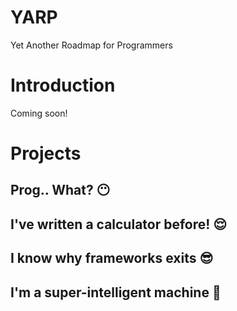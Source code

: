 # YARP
Yet Another Roadmap for Programmers

# Introduction
Coming soon!

# Projects

## Prog.. What? 😶

## I've written a calculator before! 😌

## I know why frameworks exits 😎

## I'm a super-intelligent machine 🤖
